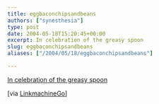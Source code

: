 ```yaml
---
title: eggbaconchipsandbeans
authors: ["synesthesia"]
type: post
date: 2004-05-18T15:20:45+00:00
excerpt: In celebration of the greasy spoon
slug: eggbaconchipsandbeans 
aliases: ["/2004/05/18/eggbaconchipsandbeans"]

---
```

[In celebration of the greasy spoon][1]
  
<!--more-->


  
[via [LinkmachineGo][2]]

 [1]: https://russelldavies.typepad.com/eggbaconchipsandbeans/
 [2]: https://www.timemachinego.com/linkmachinego/
